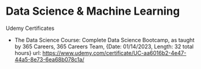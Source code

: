 # Data Science & Machine Learning

Udemy Certificates

- The Data Science Course: Complete Data Science Bootcamp, as taught by 365 Careers, 365 Careers Team, {Date: 01/14/2023, Length: 32 total hours}
url: https://www.udemy.com/certificate/UC-aa6016b2-4e47-44a5-8e73-6ea68b078c1a/
